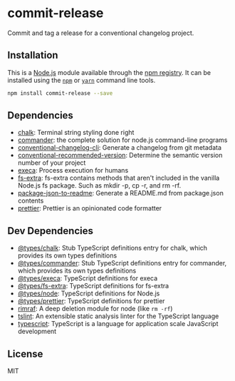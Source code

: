 # commit-release

Commit and tag a release for a conventional changelog project.

## Installation

This is a [Node.js](https://nodejs.org/) module available through the
[npm registry](https://www.npmjs.com/). It can be installed using the
[`npm`](https://docs.npmjs.com/getting-started/installing-npm-packages-locally)
or [`yarn`](https://yarnpkg.com/en/) command line tools.

```sh
npm install commit-release --save
```

## Dependencies

- [chalk](https://ghub.io/chalk): Terminal string styling done right
- [commander](https://ghub.io/commander): the complete solution for node.js
  command-line programs
- [conventional-changelog-cli](https://ghub.io/conventional-changelog-cli):
  Generate a changelog from git metadata
- [conventional-recommended-version](https://ghub.io/conventional-recommended-version):
  Determine the semantic version number of your project
- [execa](https://ghub.io/execa): Process execution for humans
- [fs-extra](https://ghub.io/fs-extra): fs-extra contains methods that
  aren&#39;t included in the vanilla Node.js fs package. Such as mkdir -p, cp
  -r, and rm -rf.
- [package-json-to-readme](https://ghub.io/package-json-to-readme): Generate a
  README.md from package.json contents
- [prettier](https://ghub.io/prettier): Prettier is an opinionated code
  formatter

## Dev Dependencies

- [@types/chalk](https://ghub.io/@types/chalk): Stub TypeScript definitions
  entry for chalk, which provides its own types definitions
- [@types/commander](https://ghub.io/@types/commander): Stub TypeScript
  definitions entry for commander, which provides its own types definitions
- [@types/execa](https://ghub.io/@types/execa): TypeScript definitions for execa
- [@types/fs-extra](https://ghub.io/@types/fs-extra): TypeScript definitions for
  fs-extra
- [@types/node](https://ghub.io/@types/node): TypeScript definitions for Node.js
- [@types/prettier](https://ghub.io/@types/prettier): TypeScript definitions for
  prettier
- [rimraf](https://ghub.io/rimraf): A deep deletion module for node (like
  `rm -rf`)
- [tslint](https://ghub.io/tslint): An extensible static analysis linter for the
  TypeScript language
- [typescript](https://ghub.io/typescript): TypeScript is a language for
  application scale JavaScript development

## License

MIT
